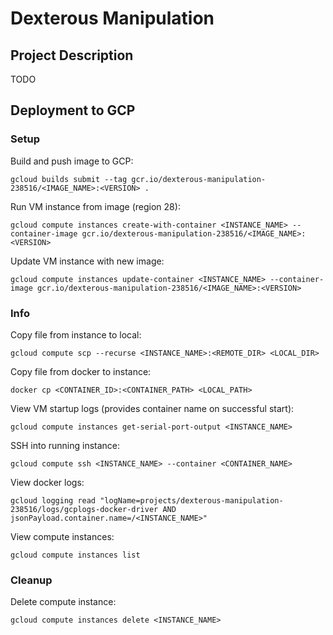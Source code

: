 # Dexterous Manipulation

## Project Description

TODO

## Deployment to GCP

### Setup

Build and push image to GCP:

    gcloud builds submit --tag gcr.io/dexterous-manipulation-238516/<IMAGE_NAME>:<VERSION> .

Run VM instance from image (region 28):

    gcloud compute instances create-with-container <INSTANCE_NAME> --container-image gcr.io/dexterous-manipulation-238516/<IMAGE_NAME>:<VERSION>
    
Update VM instance with new image:

    gcloud compute instances update-container <INSTANCE_NAME> --container-image gcr.io/dexterous-manipulation-238516/<IMAGE_NAME>:<VERSION>

### Info

Copy file from instance to local:

    gcloud compute scp --recurse <INSTANCE_NAME>:<REMOTE_DIR> <LOCAL_DIR>
    
Copy file from docker to instance:

    docker cp <CONTAINER_ID>:<CONTAINER_PATH> <LOCAL_PATH>

View VM startup logs (provides container name on successful start):

    gcloud compute instances get-serial-port-output <INSTANCE_NAME>
    
SSH into running instance:

    gcloud compute ssh <INSTANCE_NAME> --container <CONTAINER_NAME>
    
View docker logs:
    
    gcloud logging read "logName=projects/dexterous-manipulation-238516/logs/gcplogs-docker-driver AND jsonPayload.container.name=/<INSTANCE_NAME>"

View compute instances:

    gcloud compute instances list


### Cleanup

Delete compute instance:

    gcloud compute instances delete <INSTANCE_NAME>

